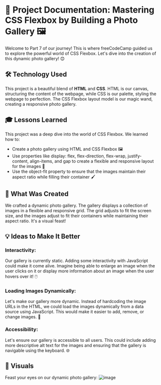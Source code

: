 # 📸 Project Documentation: Mastering CSS Flexbox by Building a Photo Gallery 🖼️

Welcome to Part 7 of our journey! This is where freeCodeCamp guided us to explore the powerful world of CSS Flexbox. Let's dive into the creation of this dynamic photo gallery! 😊

## 🛠️ Technology Used
This project is a beautiful blend of **HTML** and **CSS**. HTML is our canvas, structuring the content of the webpage, while CSS is our palette, styling the webpage to perfection. The CSS Flexbox layout model is our magic wand, creating a responsive photo gallery.

## 🎓 Lessons Learned
This project was a deep dive into the world of CSS Flexbox. We learned how to:
- Create a photo gallery using HTML and CSS Flexbox 🖼️
- Use properties like display: flex, flex-direction, flex-wrap, justify-content, align-items, and gap to create a flexible and responsive layout for the images 🎨
- Use the object-fit property to ensure that the images maintain their aspect ratio while filling their container 🖌️

## 🎨 What Was Created
We crafted a dynamic photo gallery. The gallery displays a collection of images in a flexible and responsive grid. The grid adjusts to fit the screen size, and the images adjust to fit their containers while maintaining their aspect ratio. It's a visual feast!

## 💡 Ideas to Make It Better
### Interactivity:
Our gallery is currently static. Adding some interactivity with JavaScript could make it come alive. Imagine being able to enlarge an image when the user clicks on it or display more information about an image when the user hovers over it! 🖱️
### Loading Images Dynamically:
Let's make our gallery more dynamic. Instead of hardcoding the image URLs in the HTML, we could load the images dynamically from a data source using JavaScript. This would make it easier to add, remove, or change images. 🔄
### Accessibility:
Let's ensure our gallery is accessible to all users. This could include adding more descriptive alt text for the images and ensuring that the gallery is navigable using the keyboard. 🌐

## 📸 Visuals
Feast your eyes on our dynamic photo gallery:
![image](https://github.com/TommyDeLeon/ruby.css/assets/144635056/5c431a5f-d83f-4c16-bcec-21b2d948f8fa)
